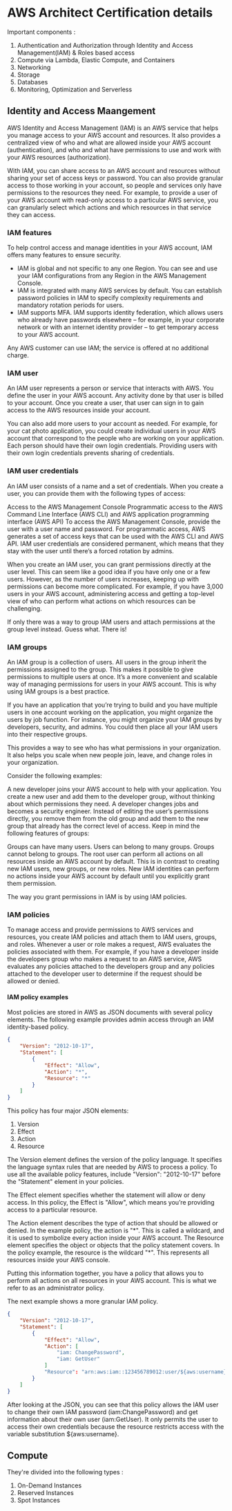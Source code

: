 # AWS Architect Certification details

Important components : 

1. Authentication and Authorization through Identity and Access Management(IAM) & Roles based access
2. Compute via Lambda, Elastic Compute, and Containers
3. Networking 
4. Storage
5. Databases
6. Monitoring, Optimization and Serverless

## Identity and Access Maangement

AWS Identity and Access Management (IAM) is an AWS service that helps you manage access to your AWS account and resources. It also provides a centralized view of who and what are allowed inside your AWS account (authentication), and who and what have permissions to use and work with your AWS resources (authorization).

With IAM, you can share access to an AWS account and resources without sharing your set of access keys or password. You can also provide granular access to those working in your account, so people and services only have permissions to the resources they need. For example, to provide a user of your AWS account with read-only access to a particular AWS service, you can granularly select which actions and which resources in that service they can access.

### IAM features

To help control access and manage identities in your AWS account, IAM offers many features to ensure security.

- IAM is global and not specific to any one Region. You can see and use your IAM configurations from any Region in the AWS Management Console.
- IAM is integrated with many AWS services by default. You can establish password policies in IAM to specify complexity requirements and mandatory rotation periods for users.
- IAM supports MFA. IAM supports identity federation, which allows users who already have passwords elsewhere – for example, in your corporate network or with an internet identity provider – to get temporary access to your AWS account.

Any AWS customer can use IAM; the service is offered at no additional charge.

### IAM user

An IAM user represents a person or service that interacts with AWS. You define the user in your AWS account. Any activity done by that user is billed to your account. Once you create a user, that user can sign in to gain access to the AWS resources inside your account.

You can also add more users to your account as needed. For example, for your cat photo application, you could create individual users in your AWS account that correspond to the people who are working on your application. Each person should have their own login credentials. Providing users with their own login credentials prevents sharing of credentials.

### IAM user credentials

An IAM user consists of a name and a set of credentials. When you create a user, you can provide them with the following types of access:

Access to the AWS Management Console
Programmatic access to the AWS Command Line Interface (AWS CLI) and AWS application programming interface (AWS API)
To access the AWS Management Console, provide the user with a user name and password. For programmatic access, AWS generates a set of access keys that can be used with the AWS CLI and AWS API. IAM user credentials are considered permanent, which means that they stay with the user until there’s a forced rotation by admins.

When you create an IAM user, you can grant permissions directly at the user level. This can seem like a good idea if you have only one or a few users. However, as the number of users increases, keeping up with permissions can become more complicated. For example, if you have 3,000 users in your AWS account, administering access and getting a top-level view of who can perform what actions on which resources can be challenging.

If only there was a way to group IAM users and attach permissions at the group level instead. Guess what. There is!

### IAM groups

An IAM group is a collection of users. All users in the group inherit the permissions assigned to the group. This makes it possible to give permissions to multiple users at once. It’s a more convenient and scalable way of managing permissions for users in your AWS account. This is why using IAM groups is a best practice.

If you have an application that you’re trying to build and you have multiple users in one account working on the application, you might organize the users by job function. For instance, you might organize your IAM groups by developers, security, and admins. You could then place all your IAM users into their respective groups.

This provides a way to see who has what permissions in your organization. It also helps you scale when new people join, leave, and change roles in your organization.

Consider the following examples:

A new developer joins your AWS account to help with your application. You create a new user and add them to the developer group, without thinking about which permissions they need.
A developer changes jobs and becomes a security engineer. Instead of editing the user’s permissions directly, you remove them from the old group and add them to the new group that already has the correct level of access.
Keep in mind the following features of groups:

Groups can have many users.
Users can belong to many groups.
Groups cannot belong to groups.
The root user can perform all actions on all resources inside an AWS account by default. This is in contrast to creating new IAM users, new groups, or new roles. New IAM identities can perform no actions inside your AWS account by default until you explicitly grant them permission.

The way you grant permissions in IAM is by using IAM policies.

### IAM policies

To manage access and provide permissions to AWS services and resources, you create IAM policies and attach them to IAM users, groups, and roles. Whenever a user or role makes a request, AWS evaluates the policies associated with them. For example, if you have a developer inside the developers group who makes a request to an AWS service, AWS evaluates any policies attached to the developers group and any policies attached to the developer user to determine if the request should be allowed or denied.

#### IAM policy examples

Most policies are stored in AWS as JSON documents with several policy elements. The following example provides admin access through an IAM identity-based policy.

```json
{
    "Version": "2012-10-17",
    "Statement": [
        {
            "Effect": "Allow",
            "Action": "*",
            "Resource": "*"
        }
    ]
}
```

This policy has four major JSON elements: 

1. Version
2. Effect
3. Action
4. Resource

The Version element defines the version of the policy language. It specifies the language syntax rules that are needed by AWS to process a policy. To use all the available policy features, include "Version": "2012-10-17" before the "Statement" element in your policies.

The Effect element specifies whether the statement will allow or deny access. In this policy, the Effect is "Allow", which means you’re providing access to a particular resource.

The Action element describes the type of action that should be allowed or denied. In the example policy, the action is "\*". This is called a wildcard, and it is used to symbolize every action inside your AWS account.
The Resource element specifies the object or objects that the policy statement covers. In the policy example, the resource is the wildcard "\*". This represents all resources inside your AWS console.

Putting this information together, you have a policy that allows you to perform all actions on all resources in your AWS account. This is what we refer to as an administrator policy.

The next example shows a more granular IAM policy.

```json
{
    "Version": "2012-10-17",
    "Statement": [
        {
            "Effect": "Allow",
            "Action": [
                "iam: ChangePassword",
                "iam: GetUser"
            ]
            "Resource": "arn:aws:iam::123456789012:user/${aws:username}"
        }
    ]
}
```

After looking at the JSON, you can see that this policy allows the IAM user to change their own IAM password (iam:ChangePassword) and get information about their own user (iam:GetUser). It only permits the user to access their own credentials because the resource restricts access with the variable substitution ${aws:username}.

## Compute

They're divided into the following types : 

1. On-Demand Instances
2. Reserved Instances
3. Spot Instances


